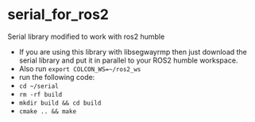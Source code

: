# serial_for_ros2
Serial library modified to work with ros2 humble

- If you are using this library with libsegwayrmp then just download the serial library and put it in parallel to your ROS2 humble workspace.
- Also run <code>export COLCON_WS=~/ros2_ws</code>
- run the following code:
- <code>cd ~/serial</code>
- <code>rm -rf build</code>
- <code>mkdir build && cd build</code>
- <code>cmake .. && make</code>
